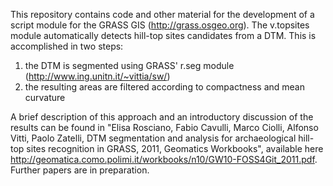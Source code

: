 This repository contains code and other material for the development of a script module for the GRASS GIS (http://grass.osgeo.org).
The v.topsites module automatically detects hill-top sites candidates from a DTM. This is accomplished in two steps:
1. the DTM is segmented using GRASS' r.seg module (http://www.ing.unitn.it/~vittia/sw/)
2. the resulting areas are filtered according to compactness and mean curvature

A brief description of this approach and an introductory discussion of the results can be found in "Elisa Rosciano, Fabio Cavulli, Marco Ciolli, Alfonso Vitti, Paolo Zatelli, DTM segmentation and analysis for archaeological hill-top sites recognition in GRASS, 2011, Geomatics Workbooks", available here http://geomatica.como.polimi.it/workbooks/n10/GW10-FOSS4Git_2011.pdf. Further papers are in preparation.
